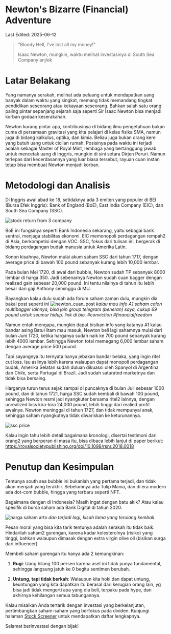 # Newton's Bizarre (Financial) Adventure

[](bubble_banner.png)

Last Edited: 2025-06-12

> "Bloody Hell, I've lost all my money!"
> 
> Isaac Newton, mungkin, waktu melihat investasinya di South Sea Company anjlok


# Latar Belakang
Yang namanya serakah, melihat ada peluang untuk mendapatkan uang banyak dalam waktu yang singkat, memang tidak memandang tingkat pendidikan seseorang atau kekayaan seseorang. Bahkan salah satu orang paling pintar sepanjang sejarah saja seperti Sir Isaac Newton bisa menjadi korban godaan keserakahan.

Newton kurang pintar apa, kontribusinya di bidang ilmu pengetahuan bukan cuma di persamaan gravitasi yang kita pelajari di kelas fisika SMA, namun juga di bidang kalkulus, optika, dan kimia. Beliau juga bukan orang kere yang butuh uang untuk cicilan rumah. Posisinya pada waktu ini terjadi adalah sebagai Master of Royal Mint, lembaga yang bertanggung jawab untuk mencetak uang di Inggris, mungkin di sini setara Dirjen Peruri. Namun terlepas dari kecerdasannya yang luar biasa tersebut, rayuan cuan instan tetap bisa membuat Newton menjadi korban.


# Metodologi dan Analisis

Di Inggris awal abad ke 18, setidaknya ada 3 emiten yang populer di BEI (Bursa Efek Inggris): Bank of England (BoE), East India Company (EIC), dan South Sea Company (SSC).

![stock return from 3 company](app/static/bei.jpg)

BoE ini fungsinya seperti Bank Indonesia sekarang, yaitu sebagai bank sentral, menjaga stabilitas ekonomi. EIC memonopoli perdagangan rempah2 di Asia, berkompetisi dengan VOC. SSC, fokus dari tulisan ini, bergerak di bidang perdagangan budak manusia untuk Amerika Latin.

Konon kisahnya, Newton mulai akum saham SSC dari tahun 1717, dengan average price di bawah 100 pound sebanyak kurang lebih 10,000 lembar.

Pada bulan Mei 1720, di awal dari bubble, Newton sudah TP sebanyak 8000 lembar di harga 350. Jadi sebenarnya Newton sudah cuan bagger dengan realized gain sebesar 20,000 pound. Ini tentu nilainya di tahun itu lebih besar dari gaji Anthony seminggu di MU.

Bayangkan kalau dulu sudah ada forum saham zaman dulu, mungkin dia bakal post seperti ini
![newton_cuan_post](app/static/newton_cuan_post.png)
*kalau mau info A1 saham calon multibagger lainnya, bisa join group telegram (beneran) saya, cukup 69 pound untuk seumur hidup. link di bio. #conviction #financialfreedom*

Namun entah mengapa, mungkin dapat bisikan info yang katanya A1 kalau bandar asing BatuHitam mau masuk, Newton beli lagi sahamnya mulai dari bulan Juni 1720, ketika harganya sudah naik ke 700 pound sebanyak kurang lebih 4000 lembar. Sehingga Newton total memegang 6,000 lembar saham dengan average price 500 pound.

Tapi sayangnya itu ternyata hanya jebakan bandar belaka, yang ingin ritel cut loss. Isu aslinya lebih karena walaupun dapat monopoli perdagangan budak, Amerika Selatan sudah duluan dikuassi oleh Spanyol di Argentina dan Chile, serta Portugal di Brazil. Jadi sudah saturated marketnya dan tidak bisa bersaing.

Harganya turun terus sejak sampai di puncaknya di bulan Juli sebesar 1000 pound, dan di tahun 1721, harga SSC sudah kembali di bawah 100 pound, sehingga Newton resmi jadi nyangkuter bersama ritel2 lainnya, dengan unrealized loss kira-kira 24,000 pound, lebih tinggi dari realied profit awalnya. Newton meninggal di tahun 1727, dan tidak mempunyai anak, sehingga saham nyangkutnya tidak diwariskan ke keturunannya.

![ssc price](app/static/ssc_stock_price.jpg)

Kalau ingin tahu lebih detail bagaimana kronologi, disertai testimoni dari orang2 yang berperan di masa itu, bisa dibaca lebih lanjut di paper berikut: https://royalsocietypublishing.org/doi/10.1098/rsnr.2018.0018

# Penutup dan Kesimpulan
Tentunya south sea bubble ini bukanlah yang pertama terjadi, dan tidak akan menjadi yang terakhir. Sebelumnya ada Tulip Mania, dan di era modern ada dot-com bubble, hingga yang terbaru seperti NFT.

Bagaimana dengan di Indonesia? Masih ingat dengan batu akik? Atau kalau spesifik di bursa saham ada Bank Digital di tahun 2020.

![harga saham arto](app/static/arto_stock_price.png)
*dan terjadi lagi, kisah lama yang terulang kembali*

Pesan moral yang bisa kita tarik tentunya adalah serakah itu tidak baik. Hindarilah saham2 gorengan, karena kadar kolesterolnya (risiko) yang tinggi, bahkan walaupun dimasak dengan extra virgin olive oil (bisikan surga dari influencer)

Membeli saham gorengan itu hanya ada 2 kemungkinan:
1. **Rugi**: Uang hilang 100 persen karena aset ini tidak punya fundamental, sehingga langsung jatuh ke 0 begitu sentimen berubah.

2. **Untung, tapi tidak berkah**: Walaupun kita hoki dan dapat untung, keuntungan yang kita dapatkan itu berasal dari kerugian orang lain, yg bisa jadi tidak mengerti apa yang dia beli, terpaku pada hype, dan akhirnya kehilangan semua tabungannya.

Kalau misalkan Anda tertarik dengan investasi yang berkelanjutan, pertimbangkan saham-saham yang berfokus pada dividen. Kunjungi halaman [Stock Screener](/stock_picker) untuk mendapatkan daftar lengkapnya.

Selamat berinvestasi dengan bijak!
